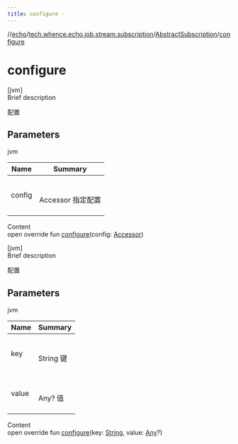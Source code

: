 ```yaml
---
title: configure -
---
```

//[echo](../../index.md)/[tech.whence.echo.job.stream.subscription](../index.md)/[AbstractSubscription](index.md)/[configure](configure.md)



# configure  
[jvm]  
Brief description  


配置



## Parameters  
  
jvm  
  
|  Name|  Summary| 
|---|---|
| config| <br><br>Accessor 指定配置<br><br>
  
  
Content  
open override fun [configure](configure.md)(config: [Accessor](../../tech.whence.echo.container.accessor/-accessor/index.md))  


[jvm]  
Brief description  


配置



## Parameters  
  
jvm  
  
|  Name|  Summary| 
|---|---|
| key| <br><br>String 键<br><br>
| value| <br><br>Any? 值<br><br>
  
  
Content  
open override fun [configure](configure.md)(key: [String](https://kotlinlang.org/api/latest/jvm/stdlib/kotlin/-string/index.html), value: [Any](https://kotlinlang.org/api/latest/jvm/stdlib/kotlin/-any/index.html)?)  



